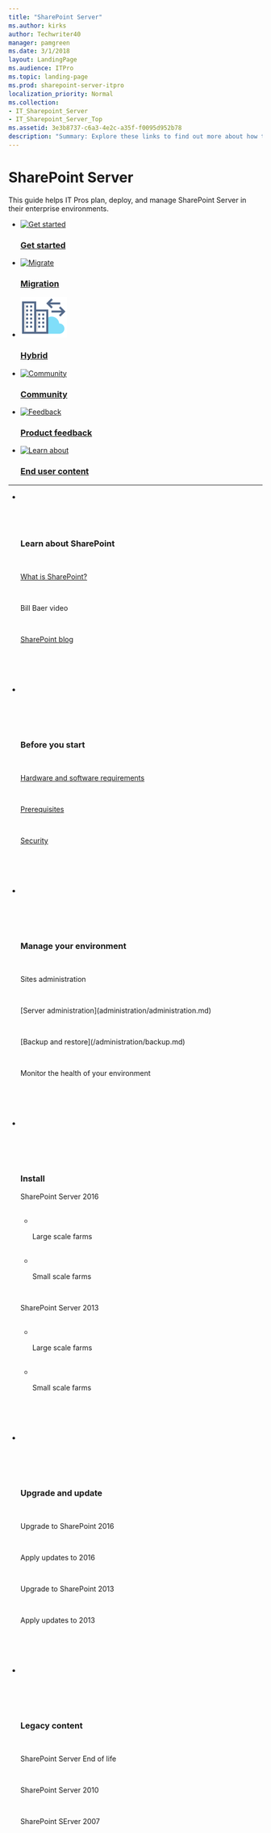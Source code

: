 ```yaml
---
title: "SharePoint Server"
ms.author: kirks
author: Techwriter40
manager: pamgreen
ms.date: 3/1/2018
layout: LandingPage
ms.audience: ITPro
ms.topic: landing-page
ms.prod: sharepoint-server-itpro
localization_priority: Normal
ms.collection:
- IT_Sharepoint_Server
- IT_Sharepoint_Server_Top
ms.assetid: 3e3b8737-c6a3-4e2c-a35f-f0095d952b78
description: "Summary: Explore these links to find out more about how to implement SharePoint Server."
---
```


# SharePoint Server

  
This guide helps IT Pros plan, deploy, and manage SharePoint Server in their enterprise environments. 
  
<ul class="panelContent cardsFTitle">
    <li>
        <a href="/sharepoint/getting-started">
        <div class="cardSize">
            <div class="cardPadding">
                <div class="card">
                    <div class="cardImageOuter">
                        <div class="cardImage">
                            <img src="https://docs.microsoft.com/en-us/media/common/i_get-started.svg" alt="Get started" />
                        </div>
                    </div>
                    <div class="cardText">
                        <h3>Get started</h3>
                    </div>
                </div>
            </div>
        </div>
        </a>
    </li>
    <li>
        <a href="/Sharepoint/migrate-to-sharepoint-online">
        <div class="cardSize">
            <div class="cardPadding">
                <div class="card">
                    <div class="cardImageOuter">
                        <div class="cardImage">
                            <img src="https://docs.microsoft.com/en-us/media/common/i_upgrade.svg" alt="Migrate" />
                        </div>
                    </div>
                    <div class="cardText">
                        <h3>Migration</h3>
                    </div>
                </div>
            </div>
        </div>
        </a>
    </li>
    <li>
        <a href="/SharePoint/hybrid/hybrid">
        <div class="cardSize">
            <div class="cardPadding">
                <div class="card">
                    <div class="cardImageOuter">
                        <div class="cardImage">
                            <img src="media/icon-hybrid.svg" alt="Hybrid" />
                        </div>
                    </div>
                    <div class="cardText">
                        <h3>Hybrid</h3>
                    </div>
                </div>
            </div>
        </div>
        </a>
    </li>
    <li>
        <a href="https://techcommunity.microsoft.com/t5/SharePoint/ct-p/SharePoint">
        <div class="cardSize">
            <div class="cardPadding">
                <div class="card">
                    <div class="cardImageOuter">
                        <div class="cardImage">
                            <img src="https://docs.microsoft.com/en-us/media/common/i_benefits.svg" alt="Community" />
                        </div>
                    </div>
                    <div class="cardText">
                        <h3>Community</h3>
                    </div>
                </div>
            </div>
        </div>
        </a>
    </li>
    <li>
        <a href="https://sharepoint.uservoice.com/">
        <div class="cardSize">
            <div class="cardPadding">
                <div class="card">
                    <div class="cardImageOuter">
                        <div class="cardImage">
                            <img src="https://docs.microsoft.com/en-us/media/common/i_feedback.svg" alt="Feedback" />
                        </div>
                    </div>
                    <div class="cardText">
                        <h3>Product feedback</h3>
                    </div>
                </div>
            </div>
        </div>
        </a>
    </li>
    <li>
        <a href="https://support.office.com/sharepoint">
        <div class="cardSize">
            <div class="cardPadding">
                <div class="card">
                    <div class="cardImageOuter">
                        <div class="cardImage">
                            <img src="https://docs.microsoft.com/en-us/media/common/i_learn-about.svg" alt="Learn about" />
                        </div>
                    </div>
                    <div class="cardText">
                        <h3>End user content</h3>
                    </div>
                </div>
            </div>
        </div>
        </a>
    </li>
</ul>

---

<ul class="panelContent cardsW">
    <li>
        <div class="cardSize">
            <div class="cardPadding">
                <div class="card">
                    <div class="cardText">
                        <h3>Learn about SharePoint</h3>
                        <p><a href="https://products.office.com/en-us/sharepoint/collaboration">What is SharePoint?</a></p>
                        <p>Bill Baer video</p>
                        <p><a href="https://blogs.office.com/en-us/sharepoint/">SharePoint blog</a></p>
                    </div>
                </div>
            </div>
        </div>
    </li>
    <li>
        <div class="cardSize">
            <div class="cardPadding">
                <div class="card">
                    <div class="cardText">
                        <h3>Before you start</h3>
                        <p><a href="/sharepoint/install/hardware-and-software-requirements">Hardware and software requirements</a></p>
                        <p><a href="/sharepoint/install/prerequisites">Prerequisites</a></p>
                        <p><a href="/sharepoint/security-for-sharepoint-server/security-for-sharepoint-server">Security</a></p>
                     </div>
                </div>
            </div>
        </div>
    </li>
    <li>
        <div class="cardSize">
            <div class="cardPadding">
                <div class="card">
                    <div class="cardText">
                        <h3>Manage your environment</h3>
                        <p>Sites administration</p>
                        <p>[Server administration](administration/administration.md)</p>
                        <p>[Backup and restore](/administration/backup.md)</p>
                        <p>Monitor the health of your environment</p>
               </div>
                </div>
            </div>
        </div> 
    </li>
    <li>
        <div class="cardSize">
            <div class="cardPadding">
                <div class="card">
                    <div class="cardText">
                        <h3>Install</h3>
                            <p>SharePoint Server 2016</p>
                            <ul>
                               <li> 
                                    <p>Large scale farms</p>
                                </li>
                               <li> 
                                    <p>Small scale farms</p>
                                </li>
                            </ul>
                                    <p>SharePoint Server 2013</p>
                            <ul>
                               <li> 
                                    <p>Large scale farms</p>
                                </li>
                               <li> 
                                    <p>Small scale farms</p>
                                </li>
                            </ul>
                    </div>
                </div>
            </div>
        </div>
    </li>
    <li>
        <div class="cardSize">
            <div class="cardPadding">
                <div class="card">
                    <div class="cardText">
                        <h3>Upgrade and update</h3>
                            <p>Upgrade to SharePoint 2016</p>
                            <p>Apply updates to 2016</p>
                            <p>Upgrade to SharePoint 2013</p>
                            <p>Apply updates to 2013</p>
                    </div>
                </div>
            </div>
        </div>
    </li>
    <li>
        <div class="cardSize">
            <div class="cardPadding">
                <div class="card">
                    <div class="cardText">
                        <h3>Legacy content</h3>
                            <p>SharePoint Server End of life</p>
                            <p>SharePoint Server 2010</p>
                            <p>SharePoint SErver 2007</p>
                    </div>
                </div>
            </div>
        </div>
    </li>
</ul>  



